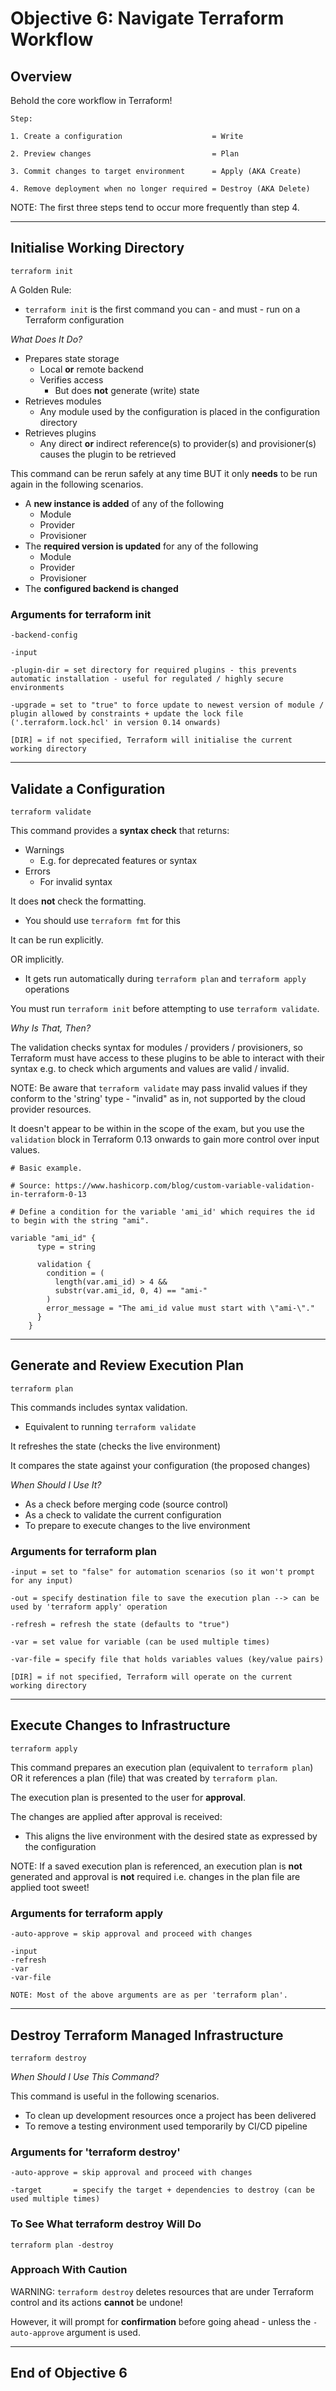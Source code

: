 # Objective 6: Navigate Terraform Workflow

## Overview

Behold the core workflow in Terraform!

```plaintext
Step:

1. Create a configuration                    = Write

2. Preview changes                           = Plan

3. Commit changes to target environment      = Apply (AKA Create)

4. Remove deployment when no longer required = Destroy (AKA Delete)
```

NOTE: The first three steps tend to occur more frequently than step 4.

----

## Initialise Working Directory

```hcl
terraform init
```

A Golden Rule:

- `terraform init` is the first command you can - and must - run on a Terraform configuration

_What Does It Do?_

- Prepares state storage
  - Local **or** remote backend
  - Verifies access
    - But does **not** generate (write) state
- Retrieves modules
  - Any module used by the configuration is placed in the configuration directory
- Retrieves plugins
  - Any direct **or** indirect reference(s) to provider(s) and provisioner(s) causes the plugin to be retrieved

This command can be rerun safely at any time BUT it only **needs** to be run again in the following scenarios.

- A **new instance is added** of any of the following
  - Module
  - Provider
  - Provisioner
- The **required version is updated** for any of the following
  - Module
  - Provider
  - Provisioner
- The **configured backend is changed**

### Arguments for terraform init

```plaintext
-backend-config

-input

-plugin-dir = set directory for required plugins - this prevents automatic installation - useful for regulated / highly secure environments

-upgrade = set to "true" to force update to newest version of module / plugin allowed by constraints + update the lock file ('.terraform.lock.hcl' in version 0.14 onwards)

[DIR] = if not specified, Terraform will initialise the current working directory
```

----

## Validate a Configuration

```hcl
terraform validate
```

This command provides a **syntax check** that returns:

- Warnings
  - E.g. for deprecated features or syntax
- Errors
  - For invalid syntax

It does **not** check the formatting.
  
- You should use `terraform fmt` for this

It can be run explicitly.

OR implicitly.

- It gets run automatically during `terraform plan` and `terraform apply` operations

You must run `terraform init` before attempting to use `terraform validate`.

_Why Is That, Then?_

The validation checks syntax for modules / providers / provisioners, so Terraform must have access to these plugins to be able to interact with their syntax e.g. to check which arguments and values are valid / invalid.

NOTE: Be aware that `terraform validate` may pass invalid values if they conform to the 'string' type - "invalid" as in, not supported by the cloud provider resources.

It doesn't appear to be within in the scope of the exam, but you use the `validation` block in Terraform 0.13 onwards to gain more control over input values.

```hcl
# Basic example.

# Source: https://www.hashicorp.com/blog/custom-variable-validation-in-terraform-0-13

# Define a condition for the variable 'ami_id' which requires the id to begin with the string "ami".

variable "ami_id" {
      type = string

      validation {
        condition = (
          length(var.ami_id) > 4 &&
          substr(var.ami_id, 0, 4) == "ami-"
        )
        error_message = "The ami_id value must start with \"ami-\"."
      }
    }
```

----

## Generate and Review Execution Plan

```hcl
terraform plan
```

This commands includes syntax validation.

- Equivalent to running `terraform validate`

It refreshes the state (checks the live environment)

It compares the state against your configuration (the proposed changes)

_When Should I Use It?_

- As a check before merging code (source control)
- As a check to validate the current configuration
- To prepare to execute changes to the live environment

### Arguments for terraform plan

```plaintext
-input = set to "false" for automation scenarios (so it won't prompt for any input)

-out = specify destination file to save the execution plan --> can be used by 'terraform apply' operation

-refresh = refresh the state (defaults to "true")

-var = set value for variable (can be used multiple times)

-var-file = specify file that holds variables values (key/value pairs)

[DIR] = if not specified, Terraform will operate on the current working directory
```

----

## Execute Changes to Infrastructure

```hcl
terraform apply
```

This command prepares an execution plan (equivalent to `terraform plan`) OR it references a plan (file) that was created by `terraform plan`.

The execution plan is presented to the user for **approval**.

The changes are applied after approval is received:

- This aligns the live environment with the desired state as expressed by the configuration

NOTE: If a saved execution plan is referenced, an execution plan is **not** generated and approval is **not** required i.e. changes in the plan file are applied toot sweet!

### Arguments for terraform apply

```plaintext
-auto-approve = skip approval and proceed with changes

-input
-refresh
-var
-var-file

NOTE: Most of the above arguments are as per 'terraform plan'.
```

----

## Destroy Terraform Managed Infrastructure

```hcl
terraform destroy
```

_When Should I Use This Command?_

This command is useful in the following scenarios.

- To clean up development resources once a project has been delivered
- To remove a testing environment used temporarily by CI/CD pipeline

### Arguments for 'terraform destroy'

```plaintext
-auto-approve = skip approval and proceed with changes

-target       = specify the target + dependencies to destroy (can be used multiple times)
```

### To See What terraform destroy Will Do

```hcl
terraform plan -destroy
```

### Approach With Caution

WARNING: `terraform destroy` deletes resources that are under Terraform control and its actions **cannot** be undone!

However, it will prompt for **confirmation** before going ahead - unless the `-auto-approve` argument is used.

----

## End of Objective 6
